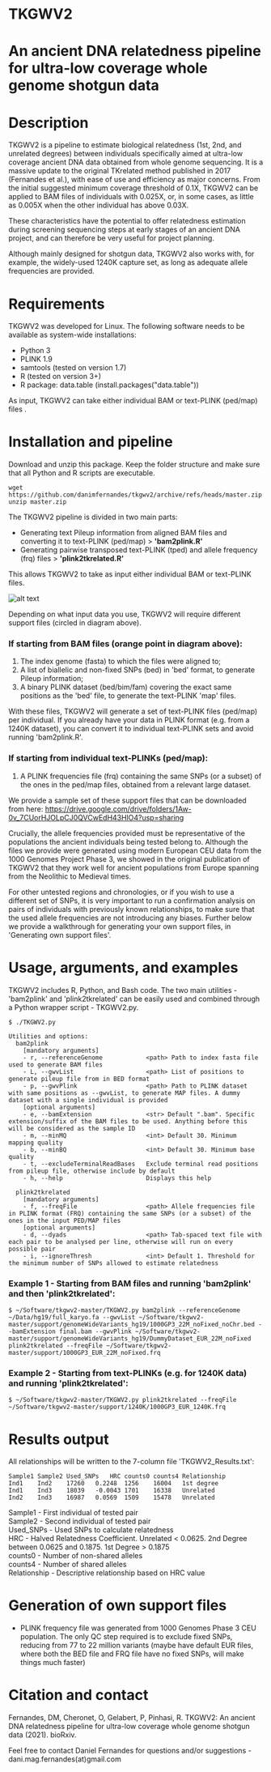 # TKGWV2
# An ancient DNA relatedness pipeline for ultra-low coverage whole genome shotgun data

# Description
TKGWV2 is a pipeline to estimate biological relatedness (1st, 2nd, and unrelated degrees) between individuals specifically aimed at ultra-low coverage ancient DNA data obtained from whole genome sequencing.
It is a massive update to the original TKrelated method published in 2017 (Fernandes et al.), with ease of use and efficiency as major concerns.
From the initial suggested minimum coverage threshold of 0.1X, TKGWV2 can be applied to BAM files of individuals with 0.025X, or, in some cases, as little as 0.005X when the other individual has above 0.03X. 

These characteristics have the potential to offer relatedness estimation during screening sequencing steps at early stages of an ancient DNA project, and can therefore be very useful for project planning.

Although mainly designed for shotgun data, TKGWV2 also works with, for example, the widely-used 1240K capture set, as long as adequate allele frequencies are provided.

# Requirements
TKGWV2 was developed for Linux. The following software needs to be available as system-wide installations:
- Python 3
- PLINK 1.9
- samtools (tested on version 1.7)
- R (tested on version 3+)
- R package: data.table (install.packages("data.table"))

As input, TKGWV2 can take either individual BAM or text-PLINK (ped/map) files .

# Installation and pipeline
Download and unzip this package. Keep the folder structure and make sure that all Python and R scripts are executable.

    wget https://github.com/danimfernandes/tkgwv2/archive/refs/heads/master.zip 
    unzip master.zip

The TKGWV2 pipeline is divided in two main parts:
- Generating text Pileup information from aligned BAM files and converting it to text-PLINK (ped/map) > **'bam2plink.R'**
- Generating pairwise transposed text-PLINK (tped) and allele frequency (frq) files > **'plink2tkrelated.R'**

This allows TKGWV2 to take as input either individual BAM or text-PLINK files.

![alt text](https://github.com/danimfernandes/tkgwv2/blob/master/tkgwv2_pipeline.png?raw=true)

Depending on what input data you use, TKGWV2 will require different support files (circled in diagram above).
### If starting from BAM files (orange point in diagram above):
1. The index genome (fasta) to which the files were aligned to;
2. A list of biallelic and non-fixed SNPs (bed) in 'bed' format, to generate Pileup information;
3. A binary PLINK dataset (bed/bim/fam) covering the exact same positions as the 'bed' file, to generate the text-PLINK 'map' files.

With these files, TKGWV2 will generate a set of text-PLINK files (ped/map) per individual. If you already have your data in PLINK format (e.g. from a 1240K dataset), you can convert it to individual text-PLINK sets and avoid running 'bam2plink.R'.

### If starting from individual text-PLINKs (ped/map):
1. A PLINK frequencies file (frq) containing the same SNPs (or a subset) of the ones in the ped/map files, obtained from a relevant large dataset.

We provide a sample set of these support files that can be downloaded from here:
https://drive.google.com/drive/folders/1Aw-0v_7CUorHJOLpCJ0QVCwEdH43HlO4?usp=sharing

Crucially, the allele frequencies provided must be representative of the populations the ancient individuals being tested belong to. Although the files we provide were generated using modern European CEU data from the 1000 Genomes Project Phase 3, we showed in the original publication of TKGWV2 that they work well for ancient populations from Europe spanning from the Neolithic to Medieval times.

For other untested regions and chronologies, or if you wish to use a different set of SNPs, it is very important to run a confirmation analysis on pairs of individuals with previously known relationships, to make sure that the used allele frequencies are not introducing any biases. Further below we provide a walkthrough for generating your own support files, in 'Generating own support files'.

# Usage, arguments, and examples
TKGWV2 includes R, Python, and Bash code. The two main utilities - 'bam2plink' and 'plink2tkrelated' can be easily used and combined through a Python wrapper script - TKGWV2.py.

    $ ./TKGWV2.py 
        
    Utilities and options:
      bam2plink  
        [mandatory arguments]
        - r, --referenceGenome            <path> Path to index fasta file used to generate BAM files
        - L, --gwvList                    <path> List of positions to generate pileup file from in BED format
        - p, --gwvPlink                   <path> Path to PLINK dataset with same positions as --gwvList, to generate MAP files. A dummy dataset with a single individual is provided
        [optional arguments]
        - e, --bamExtension               <str> Default ".bam". Specific extension/suffix of the BAM files to be used. Anything before this will be considered as the sample ID
        - m, --minMQ                      <int> Default 30. Minimum mapping quality
        - b, --minBQ                      <int> Default 30. Minimum base quality
        - t, --excludeTerminalReadBases   Exclude terminal read positions from pileup file, otherwise include by default
        - h, --help                       Displays this help

      plink2tkrelated
        [mandatory arguments]
        - f, --freqFile                   <path> Allele frequencies file in PLINK format (FRQ) containing the same SNPs (or a subset) of the ones in the input PED/MAP files
        [optional arguments]
        - d, --dyads                      <path> Tab-spaced text file with each pair to be analysed per line, otherwise will run on every possible pair
        - i, --ignoreThresh               <int> Default 1. Threshold for the minimum number of SNPs allowed to estimate relatedness

### Example 1 - Starting from BAM files and running 'bam2plink' and then 'plink2tkrelated':

    $ ~/Software/tkgwv2-master/TKGWV2.py bam2plink --referenceGenome ~/Data/hg19/full_karyo.fa --gwvList ~/Software/tkgwv2-master/support/genomeWideVariants_hg19/1000GP3_22M_noFixed_noChr.bed --bamExtension final.bam --gwvPlink ~/Software/tkgwv2-master/support/genomeWideVariants_hg19/DummyDataset_EUR_22M_noFixed plink2tkrelated --freqFile ~/Software/tkgwv2-master/support/1000GP3_EUR_22M_noFixed.frq
    
### Example 2 - Starting from text-PLINKs (e.g. for 1240K data) and running 'plink2tkrelated':

    $ ~/Software/tkgwv2-master/TKGWV2.py plink2tkrelated --freqFile ~/Software/tkgwv2-master/support/1240K/1000GP3_EUR_1240K.frq
    
# Results output
All relationships will be written to the 7-column file 'TKGWV2_Results.txt':

    Sample1	Sample2	Used_SNPs	HRC	counts0	counts4	Relationship
    Ind1	Ind2	17260	0.2248	1256	16004	1st degree
    Ind1	Ind3	18039	-0.0043	1701	16338	Unrelated
    Ind2	Ind3	16987	0.0569	1509	15478	Unrelated
   
Sample1 - First individual of tested pair<br/>
Sample2 - Second individual of tested pair<br/>
Used_SNPs - Used SNPs to calculate relatedness<br/>
HRC - Halved Relatedness Coefficient. Unrelated < 0.0625. 2nd Degree between 0.0625 and 0.1875. 1st Degree > 0.1875<br/>
counts0 - Number of non-shared alleles<br/>
counts4 - Number of shared alleles<br/>
Relationship - Descriptive relationship based on HRC value




   
   
   
   
   
   
# Generation of own support files
- PLINK frequency file was generated from 1000 Genomes Phase 3 CEU population. The only QC step required is to exclude fixed SNPs, reducing from 77 to 22 million variants
(maybe have default EUR files, where both the BED file and FRQ file have no fixed SNPs, will make things much faster)




# Citation and contact
Fernandes, DM, Cheronet, O, Gelabert, P, Pinhasi, R. TKGWV2: An ancient DNA relatedness pipeline for ultra-low coverage whole genome shotgun data (2021). bioRxiv.

Feel free to contact Daniel Fernandes for questions and/or suggestions - dani.mag.fernandes(at)gmail.com

